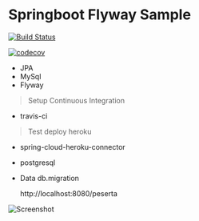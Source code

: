 

# Springboot Flyway Sample  #

[![Build Status](https://travis-ci.org/dihardmg/flyway-springboot.svg?branch=master)](https://travis-ci.org/dihardmg/flyway-springboot)

[![codecov](https://codecov.io/gh/dihardmg/flyway-springboot/branch/master/graph/badge.svg)](https://codecov.io/gh/dihardmg/flyway-springboot)

 - JPA
 - MySql
 - Flyway


> Setup Continuous Integration
  - travis-ci




>Test deploy heroku
 - spring-cloud-heroku-connector
 - postgresql
 - Data db.migration




    http://localhost:8080/peserta



 ![Screenshot](https://image.prntscr.com/image/2lFlGQiPQWW143Dr0gBafQ.png)
